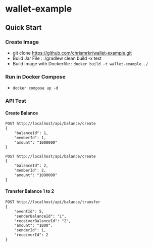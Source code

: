 # wallet-example

## Quick Start

### Create Image
+ git clone https://github.com/chrismrkr/wallet-example.git
+ Build Jar File : ./gradlew clean build -x test
+ Build Image with Dockerfile : ```docker build -t wallet-example ./```

### Run in Docker Compose
+ ```docker compose up -d```

### API Test

#### Create Balance
```dtd
POST http://localhost/api/balance/create
{
    "balanceId": 1,
    "memberId": 1,
    "amount": "1000000"
}
```

```dtd
POST http://localhost/api/balance/create
{
    "balanceId": 2,
    "memberId": 2,
    "amount": "1000000"
}
```

#### Transfer Balance 1 to 2
```dtd
POST http://localhost/api/balance/transfer
{
    "eventId": 5,
    "senderBalanceId": "1",
    "receiverBalanceId": "2",
    "amount": "1000",
    "senderId": 1,
    "receiverId": 2
}
```